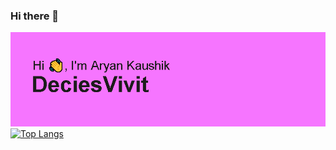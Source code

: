 ### Hi there 👋

<!--
**deciesvivit/deciesvivit** is a ✨ _special_ ✨ repository because its `README.md` (this file) appears on your GitHub profile.

Here are some ideas to get you started:

- 🔭 I’m currently working on ...
- 🌱 I’m currently learning ...
- 👯 I’m looking to collaborate on ...
- 🤔 I’m looking for help with ...
- 💬 Ask me about ...
- 📫 How to reach me: ...
- 😄 Pronouns: ...
- ⚡ Fun fact: ...
-->
[![MasterHead](https://github.com/deciesvivit/deciesvivit/blob/main/header.png)](https://github.com/deciesvivit)
[![Top Langs](https://github-readme-stats.vercel.app/api/top-langs/?username=deciesvivit&layout=compact&show_icons=true&theme=radical)](https://github.com/anuraghazra/github-readme-stats)
